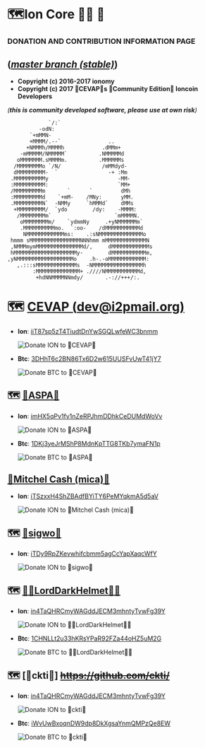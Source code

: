 🗺️Ion Core 👯👯 👛
===================================

### DONATION AND CONTRIBUTION INFORMATION PAGE

(_[master branch (stable)](https://github.com/cevap/ion/tree/master)_)
-----------------------

 - **Copyright (c) 2016-2017 ionomy**
 - **Copyright (c) 2017 🐼CEVAP🐼s 👯Community Edition👯 Ioncoin Developers**

_(**this is community developed software, please use at own risk**)_

                 `/:`                           
              -odN:                             
           `+mMMN-                              
           +MMMM/.--`               ..          
          +NMMMh/MMMMh            .dMMm+        
        -mMMMMM/NMMMMM`          .NMMMMMd       
       oMMMMMMM.sMMMMm.          .MMMMMMs       
      /MMMMMMMMo `/N/             /mMMdyd-      
      dMMMMMMMMM-  `                -+ :Mm      
     .MMMMMMMMMMy                      -MM-     
     :MMMMMMMMMM:                      `MM+     
     /MMMMMMMMMm       `      `         dMh     
     :MMMMMMMMMd    `+mM-    /MNy:      yMM.    
     .MMMMMMMMMN`  -NMMy     `hMMMd`    dMMs    
      +MMMMMMMMM/  `ydo        /dy:    -MMMM:   
       /MMMMMMMMm`                    `mMMMMN.  
        oMMMMMMMMm/    `ydmmNy     .+yNMMMMMMm` 
        .MMMMMMMMMMmo.  `:oo-    /dMMMMMMMMMMMd 
         NMMMMMMMMMMMMms:    .:sNMMMMMMMMMMMMMMo
     hmmm sMMMMMMMMMMMMMMMMNNNhmm mMMMMMMMMMMMMMN
     ,NMMMmymMMMMMMMMMMMMMMMd/,     dMMMMMMMMMMMMs
     hMMMMMMMMMMMMMMMMMMMMy-        dMMMMMMMMMMMm,
    ,yNMMMMMMMMMMMMMMMMMMo    .h-.-oMMMMMMMMMMMM: 
       ,.:::sMMMMMMMMMMMMMs  -NMMMMMMMMMMMMMMMMh  
            :MMMMMMMMMMMMMM+ .////NMMMMMMMMMMMd,  
             +hdNNMMMMNNmdy/       .-://+++/:.    


🗺 [CEVAP (dev@i2pmail.org)](https://github.com/cevap/)
===========================


 - **Ion**: [iiT87sp5zT4TiudtDnYwSGQLwfeWC3bnmm](ion:iiT87sp5zT4TiudtDnYwSGQLwfeWC3bnmm)

     ![Donate ION to 🐼CEVAP🐼](https://raw.githubusercontent.com/cevap/ion/master/doc/donation/donation-cevap-ion-address.png)

 - **Btc**: [3DHhT6c2BN86Tx6D2w615UUSFvUwT41jY7](bitcoin:3DHhT6c2BN86Tx6D2w615UUSFvUwT41jY7)

     ![Donate BTC to 🐼CEVAP🐼](https://raw.githubusercontent.com/cevap/ion/master/doc/donation/donation-cevap-btc-address.png)



🗺 [🔩ASPA🔩](https://github.com/aspaas/)
----------

 - **Ion**: [imHX5qPv1fv1nZeRPJhmDDhkCeDUMdWoVv](ion:imHX5qPv1fv1nZeRPJhmDDhkCeDUMdWoVv)

     ![Donate ION to 🔩ASPA🔩](https://raw.githubusercontent.com/cevap/ion/master/doc/donation/donation-aspa-ion-address.png)

 - **Btc**: [1DKj3yeJrMShP8MdnKpTTG8TKb7ymaFN1p](bitcoin:1DKj3yeJrMShP8MdnKpTTG8TKb7ymaFN1p)

     ![Donate BTC to 🔩ASPA🔩](https://raw.githubusercontent.com/cevap/ion/master/doc/donation/donation-aspa-btc-address.png)

[💸Mitchel Cash (mica)💸](https://github.com/aspaas/)
-------------------

 - **Ion**: [iTSzxxH4ShZBAdfBYiTY6PeMYqkmA5d5aV](ion:iTSzxxH4ShZBAdfBYiTY6PeMYqkmA5d5aV)

     ![Donate ION to 💸Mitchel Cash (mica)💸](https://raw.githubusercontent.com/cevap/ion/master/doc/donation/donation-mica-ion-address.png)


🗺 [🛃sigwo🛃](https://github.com/sigwo/)
-----------

 - **Ion**: [iTDy9RpZKevwhifcbmm5agCcYapXaqcWfY](ion:iTDy9RpZKevwhifcbmm5agCcYapXaqcWfY)

     ![Donate ION to 🛃sigwo🛃](https://raw.githubusercontent.com/cevap/ion/master/doc/donation/donation-sigwo-ion-address.png)


🗺 [👨‍🔬LordDarkHelmet👨‍🔬](https://github.com/LordDarkHelmet/)
-----------

 - **Ion**: [in4TaQHRCmyWAGddJECM3mhntyTvwFg39Y](ion:in4TaQHRCmyWAGddJECM3mhntyTvwFg39Y)

     ![Donate ION to 👨‍🔬LordDarkHelmet👨‍🔬](https://raw.githubusercontent.com/cevap/ion/master/doc/donation/donation-LordDarkHelmet-ion-address.png)

 - **Btc**: [1CHNLLt2u33hKRsYPaR92FZa44oHZ5uM2G](bitcoin:1CHNLLt2u33hKRsYPaR92FZa44oHZ5uM2G)

     ![Donate BTC to 👨‍🔬LordDarkHelmet👨‍🔬](https://raw.githubusercontent.com/cevap/ion/master/doc/donation/donation-LordDarkHelmet-btc-address.png)


🗺 [🌱ckti🌱] ~~https://github.com/ckti/~~
------------------------------------

 - **Ion**: [in4TaQHRCmyWAGddJECM3mhntyTvwFg39Y](ion:in4TaQHRCmyWAGddJECM3mhntyTvwFg39Y)

     ![Donate ION to 🌱ckti🌱](https://raw.githubusercontent.com/cevap/ion/master/doc/donation/donation-ckti-ion-address.png)

 - **Btc**: [iWvUwBxoqnDW9dp8DkXgsaYnmQMPzQe8EW](bitcoin:iWvUwBxoqnDW9dp8DkXgsaYnmQMPzQe8EW)

     ![Donate BTC to 🌱ckti🌱](https://raw.githubusercontent.com/cevap/ion/master/doc/donation/donation-ckti-btc-address.png)

